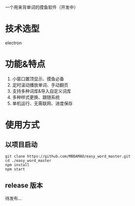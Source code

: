 一个用来背单词的摸鱼软件（开发中）

# 技术选型

electron

# 功能&特点

1. 小窗口置顶显示、摸鱼必备
2. 定时滚动播放单词、手动翻页
3. 支持多种词库&导入自定义词库
4. 多种样式更换、跟随系统
5. 单机运行、无需联网、进度保存

# 使用方式

## 以项目启动

```shell
git clone https://github.com/MBDAMAO/easy_word_master.git
cd ./easy_word_master
npm install
npm start
```

## release 版本

待发布...
